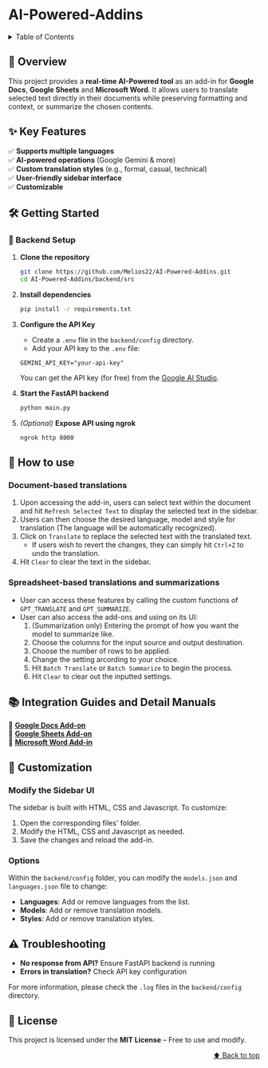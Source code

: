 # AI-Powered-Addins
<a id="readme-top"></a>

<details>
    <summary>Table of Contents</summary>
    <ol>
        <li><a href="#overview">Overview</a></li>
        <li><a href="#features">Key Features</a></li>
        <li><a href="#getting-started">Getting Started</a></li>
        <li><a href="#integration-guides">Integration Guides</a></li>
        <li><a href="#how-to-use">How to use</a></li>
        <li><a href="#customization">Customization</a></li>
        <li><a href="#troubleshooting">Troubleshooting</a></li>
        <li><a href="#license">License</a></li>
    </ol>
</details>


## 🚀 Overview  <a id="overview"></a>
This project provides a **real-time AI-Powered tool** as an add-in for **Google Docs**, **Google Sheets** and **Microsoft Word**. It allows users to translate selected text directly in their documents while preserving formatting and context, or summarize the chosen contents.


## ✨ Key Features <a id="features"></a>
✅ **Supports multiple languages**\
✅ **AI-powered operations** (Google Gemini & more)\
✅ **Custom translation styles** (e.g., formal, casual, technical)\
✅ **User-friendly sidebar interface**\
✅ **Customizable**


## 🛠️ Getting Started <a id="getting-started"></a>
### 🔧 Backend Setup  
1. **Clone the repository**  
   ```bash
   git clone https://github.com/Melios22/AI-Powered-Addins.git
   cd AI-Powered-Addins/backend/src
   ```

2. **Install dependencies**  
   ```bash
   pip install -r requirements.txt
   ```

3. **Configure the API Key**  
   - Create a `.env` file in the `backend/config` directory.
   - Add your API key to the `.env` file:
    ```env
    GEMINI_API_KEY="your-api-key"
    ```
    You can get the API key (for free) from the [Google AI Studio](https://aistudio.google.com/apikey).

3. **Start the FastAPI backend**  
   ```bash
   python main.py
   ```

4. *(Optional)* **Expose API using ngrok**  
   ```bash
   ngrok http 8000
   ```




## 📖 How to use  <a id="how-to-use"></a>
### Document-based translations
1. Upon accessing the add-in, users can select text within the document and hit `Refresh Selected Text` to display the selected text in the sidebar.
2. Users can then choose the desired language, model and style for translation (The language will be automatically recognized).
3. Click on `Translate` to replace the selected text with the translated text.
    - If users wish to revert the changes, they can simply hit `Ctrl+Z` to undo the translation.
4. Hit `Clear` to clear the text in the sidebar.

### Spreadsheet-based translations and summarizations
- User can access these features by calling the custom functions of `GPT_TRANSLATE` and `GPT_SUMMARIZE`.
- User can also access the add-ons and using on its UI:
   1. (Summarization only) Entering the prompt of how you want the model to summarize like.
   2. Choose the columns for the input source and output destination.
   3. Choose the number of rows to be applied.
   4. Change the setting arcording to your choice.
   5. Hit `Batch Translate` or `Batch Summarize` to begin the process.
   6. Hit `Clear` to clear out the inputted settings.


## 📚 Integration Guides and Detail Manuals  <a id="integration-guides"></a>
📌 **[Google Docs Add-on](./google-docs/README.md)**\
📌 **[Google Sheets Add-on](./google-sheets/README.md)**\
📌 **[Microsoft Word Add-in](./microsoft/README.md)**  


## 🎨 Customization  <a id="customization"></a>
### Modify the Sidebar UI
The sidebar is built with HTML, CSS and Javascript. To customize:
1. Open the corresponding files' folder.
2. Modify the HTML, CSS and Javascript as needed.
3. Save the changes and reload the add-in.

### Options
Within the `backend/config` folder, you can modify the `models.json` and `languages.json` file to change:
- **Languages**: Add or remove languages from the list.
- **Models**: Add or remove translation models.
- **Styles**: Add or remove translation styles.


## ⚠️ Troubleshooting  <a id="troubleshooting"></a>
- **No response from API?** Ensure FastAPI backend is running  
- **Errors in translation?** Check API key configuration

For more information, please check the `.log` files in the `backend/config` directory.

## 📝 License  <a id="license"></a>
This project is licensed under the **MIT License** – Free to use and modify.  


<p align="right">
  <a href="#readme-top">⬆️ Back to top</a>
</p>


